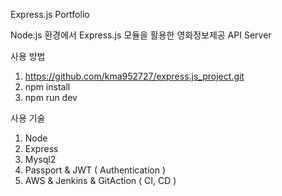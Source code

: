 Express.js Portfolio

Node.js 환경에서 Express.js 모듈을 활용한 영화정보제공 API Server

사용 방법

1. https://github.com/kma952727/express.js_project.git
2. npm install
3. npm run dev

사용 기술

1. Node
2. Express
3. Mysql2
4. Passport & JWT ( Authentication )
6. AWS & Jenkins & GitAction ( CI, CD )